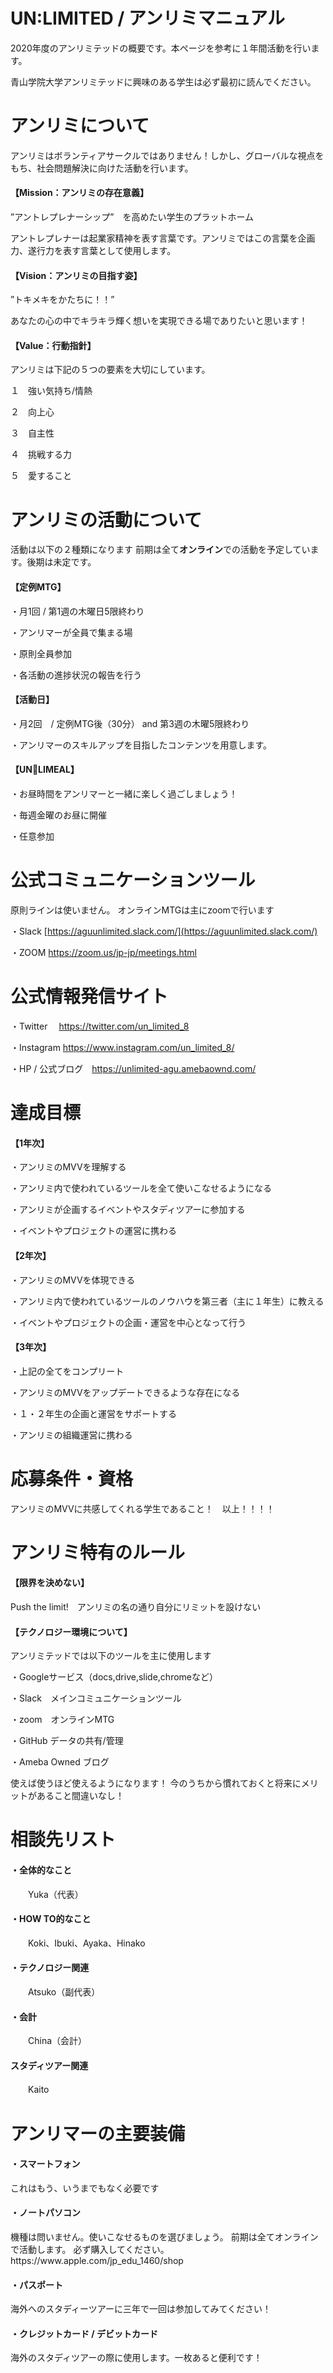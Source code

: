 # UN:LIMITED / アンリミマニュアル

2020年度のアンリミテッドの概要です。本ページを参考に１年間活動を行います。

青山学院大学アンリミテッドに興味のある学生は必ず最初に読んでください。






# アンリミについて

アンリミはボランティアサークルではありません！しかし、グローバルな視点をもち、社会問題解決に向けた活動を行います。

<h4>【Mission：アンリミの存在意義】</h4>
”アントレプレナーシップ”　を高めたい学生のプラットホーム

アントレプレナーは起業家精神を表す言葉です。アンリミではこの言葉を企画力、遂行力を表す言葉として使用します。

<h4>【Vision：アンリミの目指す姿】</h4>
”トキメキをかたちに！！”

あなたの心の中でキラキラ輝く想いを実現できる場でありたいと思います！

<h4>【Value：行動指針】</h4>

アンリミは下記の５つの要素を大切にしています。

１　強い気持ち/情熱
  
２　向上心

３　自主性

４　挑戦する力

５　愛すること


# アンリミの活動について
活動は以下の２種類になります
前期は全て<b>オンライン</b>での活動を予定しています。後期は未定です。

<h4>【定例MTG】</h4>

・月1回 / 第1週の木曜日5限終わり

・アンリマーが全員で集まる場

・原則全員参加

・各活動の進捗状況の報告を行う

<h4>【活動日】</h4>

・月2回　/ 定例MTG後（30分） and 第3週の木曜5限終わり

・アンリマーのスキルアップを目指したコンテンツを用意します。

<h4>【UN🍴LIMEAL】</h4>

・お昼時間をアンリマーと一緒に楽しく過ごしましょう！

・毎週金曜のお昼に開催

・任意参加


# 公式コミュニケーションツール

原則ラインは使いません。
オンラインMTGは主にzoomで行います

・Slack [https://aguunlimited.slack.com/](https://aguunlimited.slack.com/)

・ZOOM  https://zoom.us/jp-jp/meetings.html

# 公式情報発信サイト

・Twitter　 https://twitter.com/un_limited_8

・Instagram  https://www.instagram.com/un_limited_8/

・HP / 公式ブログ　https://unlimited-agu.amebaownd.com/


# 達成目標
<h4>【1年次】</h4>

・アンリミのMVVを理解する

・アンリミ内で使われているツールを全て使いこなせるようになる

・アンリミが企画するイベントやスタディツアーに参加する

・イベントやプロジェクトの運営に携わる

<h4>【2年次】</h4>

・アンリミのMVVを体現できる

・アンリミ内で使われているツールのノウハウを第三者（主に１年生）に教える

・イベントやプロジェクトの企画・運営を中心となって行う


<h4>【3年次】</h4>

・上記の全てをコンプリート

・アンリミのMVVをアップデートできるような存在になる

・１・２年生の企画と運営をサポートする

・アンリミの組織運営に携わる

# 応募条件・資格

アンリミのMVVに共感してくれる学生であること！　以上！！！！

# アンリミ特有のルール

<h4>【限界を決めない】</h4>

Push the limit!　アンリミの名の通り自分にリミットを設けない

<h4>【テクノロジー環境について】</h4>

アンリミテッドでは以下のツールを主に使用します

・Googleサービス（docs,drive,slide,chromeなど）
  
・Slack　メインコミュニケーションツール

・zoom　オンラインMTG

・GitHub データの共有/管理

・Ameba Owned ブログ


使えば使うほど使えるようになります！
今のうちから慣れておくと将来にメリットがあること間違いなし！


# 相談先リスト

<h4>・全体的なこと</h4>　　Yuka（代表）
 
<h4>・HOW TO的なこと</h4>　　Koki、Ibuki、Ayaka、Hinako
  
<h4>・テクノロジー関連</h4>　　Atsuko（副代表）

<h4>・会計</h4>　　China（会計）

<h4>スタディツアー関連</h4>　　Kaito

# アンリマーの主要装備

<h4>・スマートフォン</h4>
  これはもう、いうまでもなく必要です
  
<h4>・ノートパソコン</h4>
  機種は問いません。使いこなせるものを選びましょう。
  前期は全てオンラインで活動します。
  必ず購入してください。
  https://www.apple.com/jp_edu_1460/shop
  
<h4>・パスポート</h4>
海外へのスタディーツアーに三年で一回は参加してみてください！

<h4>・クレジットカード / デビットカード</h4>
海外のスタディツアーの際に使用します。一枚あると便利です！




